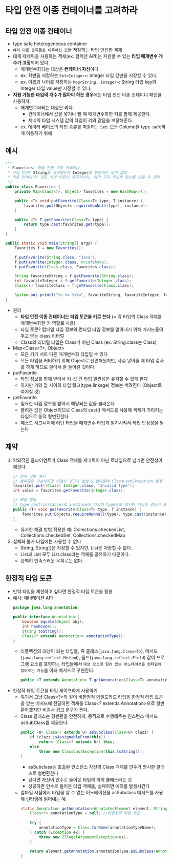 # 타입 안전 이종 컨테이너를 고려하라 

## 타입 안전 이종 컨테이너
- type safe heterogeneous container
- `여러 다른 종류들로 이루어진 값`을 저장하는 타입 안전한 객체
- 대개 제네릭을 사용하는 객체(ex. 컬렉션 API)는 지원할 수 있는 **타입 매개변수 개수가 고정**되어 있다.
    * 매개변수화되는 대상은 **컨테이너 자신**이다
    * ex. 학번을 저장하는 `Set<Integer>`: Integer 타입 값만을 저장할 수 있다.
    * ex. 이름과 나이를 저장하는 `Map<String, Integer>`: String 타입 key와 Integer 타입 value만 저장할 수 있다.
- **지원 가능한 타입의 개수가 많아야 하는 경우**에는 타입 안전 이종 컨테이너 패턴을 사용하자.
    * 매개변수화되는 대상은 **키**다
        + 컨테이너에서 값을 넣거나 뺄 때 매개변수화한 키를 함께 제공한다.
        + 제네릭 타입 시스템 값의 타입이 키와 같음을 보장해준다.
    * ex. 데이터 베이스의 타입 종류를 저장하는 `Set`: 모든 Column을 type-safe하게 이용하기 위해


## 예시
```java
/**
 * Favorites: 타입 안전 이종 컨테이너 
 * 타입 안전? String을 요청했는데 Integer를 반환하는 일이 없음
 * 이종 컨테이너? 모든 키의 타입이 제각각이라, 여러 가지 타입의 원소를 담을 수 있다
 */
public class Favorites {
    private Map<Class<?>, Object> favorites = new HashMap<>();

    public <T> void putFavorite(Class<T> type, T instance) {
        favorites.put(Objects.requireNonNull(type), instance);
    }

    public <T> T getFavorite(Class<T> type) {
        return type.cast(favorites.get(type));
    }
}

public static void main(String[] args) {
    Favorites f = new Favorites();

    f.putFavorite(String.class, "Java");
    f.putFavorite(Integer.class, 0xcafebabe);
    f.putFavorite(Class.class, Favorites.class);

    String favoriteString = f.getFavorite(String.class);
    int favoriteInteger = f.getFavorite(Integer.class);
    Class<?> favoriteClass = f.getFavorite(Class.class);

    System.out.printf("%s %x %s%n", favoriteString, favoriteInteger, favoriteClass.getName());
}
```
- 원리
    * **타입 안전 이종 컨테이너는 타입 토큰을 키로 쓴다** (= 각 타입의 Class 객체를 매개변수화한 키 역할로 사용)
    * 타입 토큰? 컴파일 타입 정보와 런타임 타입 정보를 알아내기 위해 메서드들이 주고 받는 class 리터럴
    * Class의 리터럴 타입은 Class가 아닌 Class<T> (ex. String.class는 Class<String>)
- Map<Class<?>, Object>
    * 모든 키가 서로 다른 매개변수화 타입일 수 있다
    * 모든 타입을 커버하기 위해 Object로 선언해뒀지만, 사실 넣어줄 때 타입 검사를 하게 하므로 알아서 잘 들어갈 것이다
- putFavorite
    * 타입 정보를 함께 받아서 키-값 간 타입 일관성은 유지할 수 있게 한다
    * 하지만 키와 값 사이의 타입 링크(type linkage) 정보는 버려진다 (Object로 여겨질 것)
- getFavorite
    * 필요한 타입 정보를 받아서 해당되는 값을 불러온다
    * 불려온 값은 Object이므로 Class의 cast() 메서드를 사용해 객체가 가리키는 타입으로 동적 형변환한다
    * 메소드 시그니처에 리턴 타입을 매개변수 타입과 일치시켜서 타입 안정성을 얻는다


## 제약
1. 악의적인 클라이언트가 Class 객체를 제네릭이 아닌 로타입으로 넘기면 안전성이 깨진다.
    ```java
    // 문제 상황 예시
    // 컴파일은 가능하지만 비검사 경고가 발생 & 런타임에 ClassCastException 발생
    favorites.put((Class) Integer.class, "Invalid Type");
    int value = favorites.getFavorite(Integer.class);

    // 해결 방법
    // type.cast(instance)로 instance의 타입이 type으로 명시한 타입과 같은지 확인
    public <T> void putFavorite(Class<T> type, T instance) {
        favorites.put(Objects.requireNonNull(type), type.cast(instance));
    }
    ```
    * 유사한 해결 방법 적용한 예: Collections.checkedList, Collections.checkedSet, Collections.checkedMap
2. 실체화 불가 타입에는 사용할 수 없다
    * String, String[]은 저장할 수 있지만, List<String>은 저장할 수 없다.
    * List<String>과 List<Integer> 모두 List.class라는 객체를 공유하기 때문이다.
    * 완벽히 만족스러운 우회로는 없다.


## 한정적 타입 토큰
- 만약 타입을 제한하고 싶다면 한정적 타입 토큰을 활용
- 예시: 애너테이션 API
    ```java
    package java.lang.annotation;

    public interface Annotation {
        boolean equals(Object obj);
        int hashCode();
        String toString();
        Class<? extends Annotation> annotationType();
    }
    ```
    * 리플렉션의 대상이 되는 타입들, 즉 클래스(`java.lang.Class<T>`), 메서드(`java.lang.reflect.Method`), 필드(`java.lang.reflect.Field`) 같이 프로그램 요소를 표현하는 타입들에서 `대상 요소에 달려 있는 어노테이션을 런타임에 읽어오는 기능`을 아래 메서드로 구현한다.
      ```java
      public <T extends Annotation> T getAnnotation(Class<T> annotationType);
      ``` 
- 한정적 타입 토큰을 타입 세이프하게 사용하기
    * 여기서 그냥 Class<?>와 같이 비한정적 와일드카드 타입을 한정적 타입 토큰을 받는 메서드에 전달하면 객체를 Class<? extends Annotation>으로 형변환하겠지만 비검사 경고 문구가 뜬다.
    * Class 클래스는 형변환을 안전하게, 동적으로 수행해주는 인스턴스 메서드 asSubClass를 제공한다.
      ```java
      public <U> Class<? extends U> asSubclass(Class<U> clazz) {
          if (clazz.isAssignableFrom(this))
              return (Class<? extends U>) this;
          else
              throw new ClassCastException(this.toString());
      }
      ```
      + asSubclass는 호출된 인스턴스 자신의 Class 객체를 인수가 명시한 클래스로 형변환한다
      + 된다면 자신이 인수로 들어온 타입의 하위 클래스라는 것
      + 성공하면 인수로 들어온 타입 객체를, 실패하면 예외를 발생시킨다
    * 컴파일 시점에서 타입을 알 수 없는 어노테이션을 asSubclass 메서드를 사용해 런타임에 읽어내는 예
      ```java
      static Annotation getAnnotation(AnnotatedElement element, String annotationTypeName) {
          Class<?> annotationType = null; //비한정적 타입 토큰
        
          try {
              annotationType = Class.forName(annotationTypeName);
          } catch (Exception ex) {
              throw new IllegalArgumentException(ex);
          }

          return element.getAnnotation(annotationType.asSubclass(Annotation.class));
      }
      ```